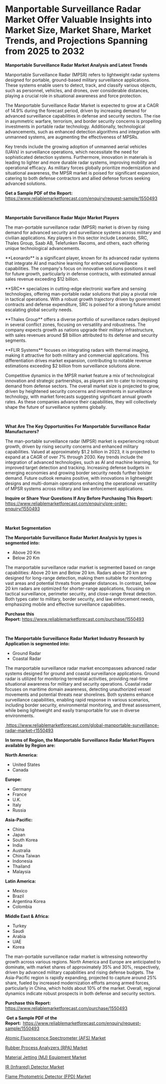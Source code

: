 <p><h1>Manportable Surveillance Radar Market Offer Valuable Insights into Market Size, Market Share, Market Trends, and Projections Spanning from 2025 to 2032</h1></p><p><strong>Manportable Surveillance Radar Market Analysis and Latest Trends</strong></p>
<p><p>Manportable Surveillance Radar (MPSR) refers to lightweight radar systems designed for portable, ground-based military surveillance applications. These systems enable users to detect, track, and classify various objects, such as personnel, vehicles, and drones, over considerable distances, playing a crucial role in situational awareness and force protection.</p><p>The Manportable Surveillance Radar Market is expected to grow at a CAGR of 14.9% during the forecast period, driven by increasing demand for advanced surveillance capabilities in defense and security sectors. The rise in asymmetric warfare, terrorism, and border security concerns is propelling investments in portable radar technology. Additionally, technological advancements, such as enhanced detection algorithms and integration with unmanned systems, are augmenting the effectiveness of MPSRs.</p><p>Key trends include the growing adoption of unmanned aerial vehicles (UAVs) in surveillance operations, which necessitate the need for sophisticated detection systems. Furthermore, innovation in materials is leading to lighter and more durable radar systems, improving mobility and operational efficacy. As military forces globally prioritize modernization and situational awareness, the MPSR market is poised for significant expansion, catering to both defense contractors and allied defense forces seeking advanced solutions.</p></p>
<p><strong>Get a Sample PDF of the Report:&nbsp;</strong> <a href="https://www.reliablemarketforecast.com/enquiry/request-sample/1550493?utm_campaign=1899&utm_medium=2&utm_source=Github&utm_content=ia&utm_term=11042025&utm_id=manportable-surveillance-radar">https://www.reliablemarketforecast.com/enquiry/request-sample/1550493</a></p>
<p>&nbsp;</p>
<p><strong>Manportable Surveillance Radar Major Market Players</strong></p>
<p><p>The man-portable surveillance radar (MPSR) market is driven by rising demand for advanced security and surveillance systems across military and civilian applications. Key players in this sector include Leonardo, SRC, Thales Group, Saab AB, Telefunken Racoms, and others, each offering unique technological advancements.</p><p>**Leonardo** is a significant player, known for its advanced radar systems that integrate AI and machine learning for enhanced surveillance capabilities. The company's focus on innovative solutions positions it well for future growth, particularly in defense contracts, with estimated annual sales revenue exceeding $12 billion.</p><p>**SRC** specializes in cutting-edge electronic warfare and sensing technologies, offering man-portable radar solutions that play a pivotal role in tactical operations. With a robust growth trajectory driven by government contracts and defense expenditure, SRC is poised for a strong future amidst escalating global security needs.</p><p>**Thales Group** offers a diverse portfolio of surveillance radars deployed in several conflict zones, focusing on versatility and robustness. The company expects growth as nations upgrade their military infrastructure, with sales revenues around $8 billion attributed to its defense and security segments.</p><p>**FLIR Systems** focuses on integrating radars with thermal imaging, making it attractive for both military and commercial applications. This differentiation drives market expansion, contributing to notable revenue estimations exceeding $2 billion from surveillance solutions alone.</p><p>Competitive dynamics in the MPSR market feature a mix of technological innovation and strategic partnerships, as players aim to cater to increasing demand from defense sectors. The overall market size is projected to grow, driven by heightened security concerns and investments in surveillance technology, with market forecasts suggesting significant annual growth rates. As these companies advance their capabilities, they will collectively shape the future of surveillance systems globally.</p></p>
<p>&nbsp;</p>
<p><strong>What Are The Key Opportunities For Manportable Surveillance Radar Manufacturers?</strong></p>
<p><p>The man-portable surveillance radar (MPSR) market is experiencing robust growth, driven by rising security concerns and enhanced military capabilities. Valued at approximately $1.2 billion in 2023, it is projected to expand at a CAGR of over 7% through 2030. Key trends include the integration of advanced technologies, such as AI and machine learning, for improved target detection and tracking. Increasing defense budgets in emerging economies and growing border security needs further bolster demand. Future outlook remains positive, with innovations in lightweight designs and multi-domain operations enhancing the operational versatility of MPSR systems across military and law enforcement applications.</p></p>
<p><strong>Inquire or Share Your Questions If Any Before Purchasing This Report:</strong> <a href="https://www.reliablemarketforecast.com/enquiry/pre-order-enquiry/1550493?utm_campaign=1899&utm_medium=2&utm_source=Github&utm_content=ia&utm_term=11042025&utm_id=manportable-surveillance-radar">https://www.reliablemarketforecast.com/enquiry/pre-order-enquiry/1550493</a></p>
<p>&nbsp;</p>
<p><strong>Market Segmentation</strong></p>
<p><strong>The Manportable Surveillance Radar Market Analysis by types is segmented into:</strong></p>
<p><ul><li>Above 20 Km</li><li>Below 20 Km</li></ul></p>
<p><p>The manportable surveillance radar market is segmented based on range capabilities: Above 20 km and Below 20 km. Radars above 20 km are designed for long-range detection, making them suitable for monitoring vast areas and potential threats from greater distances. In contrast, below 20 km radars are optimized for shorter-range applications, focusing on tactical surveillance, perimeter security, and close-range threat detection. Both types cater to military, border security, and law enforcement needs, emphasizing mobile and effective surveillance capabilities.</p></p>
<p><strong>Purchase this Report:&nbsp;</strong><a href="https://www.reliablemarketforecast.com/purchase/1550493?utm_campaign=1899&utm_medium=2&utm_source=Github&utm_content=ia&utm_term=11042025&utm_id=manportable-surveillance-radar">https://www.reliablemarketforecast.com/purchase/1550493</a></p>
<p>&nbsp;</p>
<p><strong>The Manportable Surveillance Radar Market Industry Research by Application is segmented into:</strong></p>
<p><ul><li>Ground Radar</li><li>Coastal Radar</li></ul></p>
<p><p>The manportable surveillance radar market encompasses advanced radar systems designed for ground and coastal surveillance applications. Ground radar is utilized for monitoring terrestrial activities, providing real-time situational awareness for military and security operations. Coastal radar focuses on maritime domain awareness, detecting unauthorized vessel movements and potential threats near shorelines. Both systems enhance surveillance capabilities, enabling rapid response in various scenarios, including border security, environmental monitoring, and threat assessment, while being lightweight and easily transportable for use in diverse environments.</p></p>
<p><a href="https://www.reliablemarketforecast.com/global-manportable-surveillance-radar-market-r1550493?utm_campaign=1899&utm_medium=2&utm_source=Github&utm_content=ia&utm_term=11042025&utm_id=manportable-surveillance-radar">&nbsp;https://www.reliablemarketforecast.com/global-manportable-surveillance-radar-market-r1550493</a></p>
<p><strong>In terms of Region, the Manportable Surveillance Radar Market Players available by Region are:</strong></p>
<p>
    <p> <strong> North America: </strong>
        <ul>
            <li>United States</li>
            <li>Canada</li>
        </ul>
        </p> 
    <p> <strong> Europe: </strong>
        <ul>
            <li>Germany</li>
            <li>France</li>
            <li>U.K.</li>
            <li>Italy</li>
            <li>Russia</li>
        </ul>
        </p> 
    <p> <strong> Asia-Pacific: </strong>
        <ul>
            <li>China</li>
            <li>Japan</li>
            <li>South Korea</li>
            <li>India</li>
            <li>Australia</li>
            <li>China Taiwan</li>
            <li>Indonesia</li>
            <li>Thailand</li>
            <li>Malaysia</li>
        </ul>
        </p> 
    <p> <strong> Latin America: </strong>
        <ul>
            <li>Mexico</li>
            <li>Brazil</li>
            <li>Argentina Korea</li>
            <li>Colombia</li>
        </ul>
        </p> 
    <p> <strong> Middle East & Africa: </strong>
        <ul>
            <li>Turkey</li>
            <li>Saudi</li>
            <li>Arabia</li>
            <li>UAE</li>
            <li>Korea</li>
        </ul>
    </p>
    </p>
<p><p>The man-portable surveillance radar market is witnessing noteworthy growth across various regions. North America and Europe are anticipated to dominate, with market shares of approximately 35% and 30%, respectively, driven by advanced military capabilities and rising defense budgets. The Asia-Pacific region is rapidly expanding, projected to capture around 25% share, fueled by increased modernization efforts among armed forces, particularly in China, which holds about 10% of the market. Overall, regional dynamics indicate robust prospects in both defense and security sectors.</p></p>
<p><strong>Purchase this Report: </strong><a href="https://www.reliablemarketforecast.com/purchase/1550493?utm_campaign=1899&utm_medium=2&utm_source=Github&utm_content=ia&utm_term=11042025&utm_id=manportable-surveillance-radar">https://www.reliablemarketforecast.com/purchase/1550493</a></p>
<p>&nbsp;<strong>Get a Sample PDF of the Report:&nbsp;&nbsp;</strong><a href="https://www.reliablemarketforecast.com/enquiry/request-sample/1550493?utm_campaign=1899&utm_medium=2&utm_source=Github&utm_content=ia&utm_term=11042025&utm_id=manportable-surveillance-radar">https://www.reliablemarketforecast.com/enquiry/request-sample/1550493</a></p>
<p><strong></strong></p>
<p><p><a href="https://github.com/mahnoor2003/Market-Research-Report-List-7/blob/main/atomic-fluorescence-spectrometer-afs-market.md?utm_campaign=1899&utm_medium=2&utm_source=Github&utm_content=ia&utm_term=11042025&utm_id=manportable-surveillance-radar">Atomic Fluorescence Spectrometer (AFS) Market</a></p><p><a href="https://github.com/camacrokesw2/Market-Research-Report-List-1/blob/main/rubber-process-analyzers-rpa-market.md?utm_campaign=1899&utm_medium=2&utm_source=Github&utm_content=ia&utm_term=11042025&utm_id=manportable-surveillance-radar">Rubber Process Analyzers (RPA) Market</a></p><p><a href="https://github.com/ygfu6u/Market-Research-Report-List-2/blob/main/material-jetting-mj-equipment-market.md?utm_campaign=1899&utm_medium=2&utm_source=Github&utm_content=ia&utm_term=11042025&utm_id=manportable-surveillance-radar">Material Jetting (MJ) Equipment Market</a></p><p><a href="https://github.com/beberjuban9a/Market-Research-Report-List-1/blob/main/ir-infrared-detector-market.md?utm_campaign=1899&utm_medium=2&utm_source=Github&utm_content=ia&utm_term=11042025&utm_id=manportable-surveillance-radar">IR (Infrared) Detector Market</a></p><p><a href="https://github.com/BryceTownsendr/Market-Research-Report-List-7/blob/main/flame-photometric-detector-fpd-market.md?utm_campaign=1899&utm_medium=2&utm_source=Github&utm_content=ia&utm_term=11042025&utm_id=manportable-surveillance-radar">Flame Photometric Detector (FPD) Market</a></p></p>